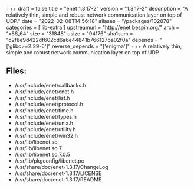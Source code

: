+++
draft = false
title = "enet 1.3.17-2"
version = "1.3.17-2"
description = "A relatively thin, simple and robust network communication layer on top of UDP."
date = "2022-02-08T14:56:18"
aliases = "/packages/102878"
categories = ['lib-extra']
upstreamurl = "http://enet.bespin.org/"
arch = "x86_64"
size = "31848"
usize = "94176"
sha1sum = "c2f8e9d422df602cd6a6e44841b766127ba02f0a"
depends = "['glibc>=2.29-6']"
reverse_depends = "['enigma']"
+++
A relatively thin, simple and robust network communication layer on top of UDP.

## Files: 
* /usr/include/enet/callbacks.h
* /usr/include/enet/enet.h
* /usr/include/enet/list.h
* /usr/include/enet/protocol.h
* /usr/include/enet/time.h
* /usr/include/enet/types.h
* /usr/include/enet/unix.h
* /usr/include/enet/utility.h
* /usr/include/enet/win32.h
* /usr/lib/libenet.so
* /usr/lib/libenet.so.7
* /usr/lib/libenet.so.7.0.5
* /usr/lib/pkgconfig/libenet.pc
* /usr/share/doc/enet-1.3.17/ChangeLog
* /usr/share/doc/enet-1.3.17/LICENSE
* /usr/share/doc/enet-1.3.17/README
